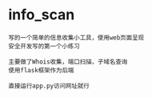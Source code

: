 # info_scan
```
写的一个简单的信息收集小工具，使用web页面呈现
安全开发写的第一个小练习

主要做了Whois收集，端口扫描，子域名查询
使用flask框架作为后端

直接运行app.py访问网址就行
```
